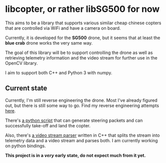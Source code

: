 # libcopter, or rather libSG500 for now

This aims to be a library that supports various similar cheap
chinese copters that are controlled via WiFi and have a camera on
board.

Currently, it is developed for the **SG500** drone, but it seems
that at least the **blue crab** drone works the very same way.

The goal of this library will be to support controlling the drone
as well as retrieving telemetry information and the video stream
for further use in the OpenCV library.

I aim to support both C++ and Python 3 with numpy.

## Current state

Currently, I'm still reverse engineering the drone. Most I've
already figured out, but there is still some way to go. Find
my reverse engineering attempts [here](reverse_engineering).

There's [a python script](dronecontrol) that can generate
steering packets and can successfully take-off and land
the copter.

Also, there's [a video stream parser](parse_tcpstream) written
in C++ that splits the stream into telemetry data and a video
stream and parses both. I am currently working on python bindings.

**This project is in a _very_ early state, do not expect much
from it yet.**

